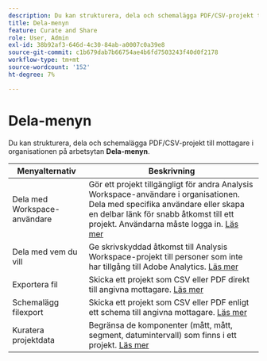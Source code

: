 ```yaml
---
description: Du kan strukturera, dela och schemalägga PDF/CSV-projekt till mottagare i din organisation.
title: Dela-menyn
feature: Curate and Share
role: User, Admin
exl-id: 38b92af3-646d-4c30-84ab-a0007c0a39e8
source-git-commit: c1b679dab7b66754ae4b6fd7503243f40d0f2178
workflow-type: tm+mt
source-wordcount: '152'
ht-degree: 7%

---
```


# Dela-menyn

Du kan strukturera, dela och schemalägga PDF/CSV-projekt till mottagare i organisationen på arbetsytan **Dela-menyn**.

| Menyalternativ | Beskrivning |
|---|---|
| Dela med Workspace-användare | Gör ett projekt tillgängligt för andra Analysis Workspace-användare i organisationen. Dela med specifika användare eller skapa en delbar länk för snabb åtkomst till ett projekt. Användarna måste logga in. [Läs mer](/help/analyze/analysis-workspace/curate-share/share-projects.md) |
| Dela med vem du vill | Ge skrivskyddad åtkomst till Analysis Workspace-projekt till personer som inte har tillgång till Adobe Analytics. [Läs mer](/help/analyze/analysis-workspace/curate-share/share-projects.md) |
| Exportera fil | Skicka ett projekt som CSV eller PDF direkt till angivna mottagare. [Läs mer](/help/analyze/analysis-workspace/curate-share/t-schedule-report.md) |
| Schemalägg filexport | Skicka ett projekt som CSV eller PDF enligt ett schema till angivna mottagare. [Läs mer](/help/analyze/analysis-workspace/curate-share/t-schedule-report.md) |
| Kuratera projektdata | Begränsa de komponenter (mått, mått, segment, datumintervall) som finns i ett projekt. [Läs mer](/help/analyze/analysis-workspace/curate-share/curate.md) |
